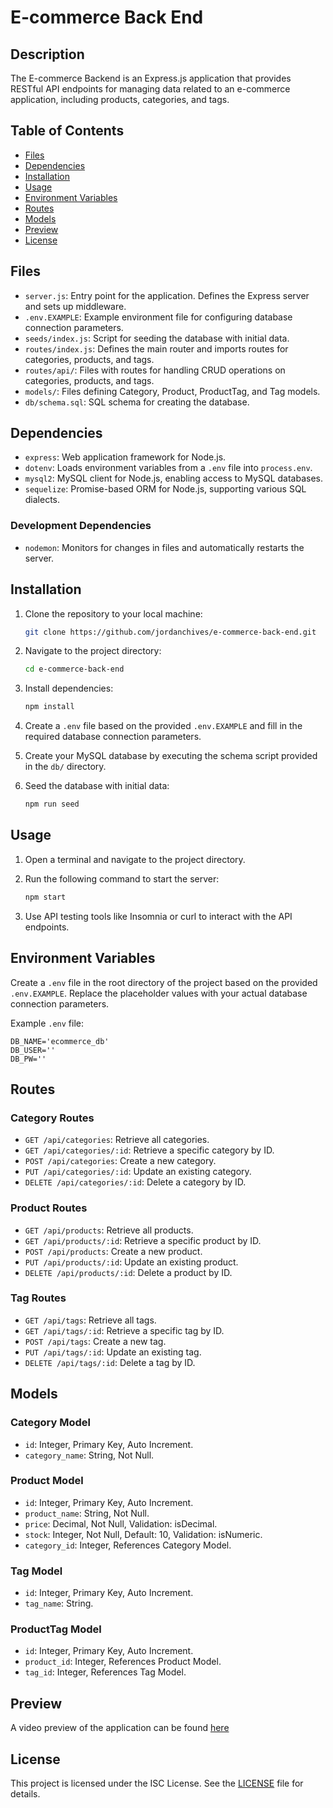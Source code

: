 # E-commerce Back End

## Description

The E-commerce Backend is an Express.js application that provides RESTful API endpoints for managing data related to an e-commerce application, including products, categories, and tags.

## Table of Contents

- [Files](#files)
- [Dependencies](#dependencies)
- [Installation](#installation)
- [Usage](#usage)
- [Environment Variables](#environment-variables)
- [Routes](#routes)
- [Models](#models)
- [Preview](#preview)
- [License](#license)

## Files

- `server.js`: Entry point for the application. Defines the Express server and sets up middleware.
- `.env.EXAMPLE`: Example environment file for configuring database connection parameters.
- `seeds/index.js`: Script for seeding the database with initial data.
- `routes/index.js`: Defines the main router and imports routes for categories, products, and tags.
- `routes/api/`: Files with routes for handling CRUD operations on categories, products, and tags.
- `models/`: Files defining Category, Product, ProductTag, and Tag models.
- `db/schema.sql`: SQL schema for creating the database.

## Dependencies

- `express`: Web application framework for Node.js.
- `dotenv`: Loads environment variables from a `.env` file into `process.env`.
- `mysql2`: MySQL client for Node.js, enabling access to MySQL databases.
- `sequelize`: Promise-based ORM for Node.js, supporting various SQL dialects.

### Development Dependencies

- `nodemon`: Monitors for changes in files and automatically restarts the server.

## Installation

1. Clone the repository to your local machine:

    ```bash
    git clone https://github.com/jordanchives/e-commerce-back-end.git
    ```

2. Navigate to the project directory:

    ```bash
    cd e-commerce-back-end
    ```

3. Install dependencies:

    ```bash
    npm install
    ```

4. Create a `.env` file based on the provided `.env.EXAMPLE` and fill in the required database connection parameters.

5. Create your MySQL database by executing the schema script provided in the `db/` directory.

6. Seed the database with initial data:

    ```bash
    npm run seed
    ```

## Usage

1. Open a terminal and navigate to the project directory.

2. Run the following command to start the server:

    ```bash
    npm start
    ```

3. Use API testing tools like Insomnia or curl to interact with the API endpoints.

## Environment Variables

Create a `.env` file in the root directory of the project based on the provided `.env.EXAMPLE`. Replace the placeholder values with your actual database connection parameters.

Example `.env` file:

```
DB_NAME='ecommerce_db'
DB_USER=''
DB_PW=''
```


## Routes

### Category Routes

- `GET /api/categories`: Retrieve all categories.
- `GET /api/categories/:id`: Retrieve a specific category by ID.
- `POST /api/categories`: Create a new category.
- `PUT /api/categories/:id`: Update an existing category.
- `DELETE /api/categories/:id`: Delete a category by ID.

### Product Routes

- `GET /api/products`: Retrieve all products.
- `GET /api/products/:id`: Retrieve a specific product by ID.
- `POST /api/products`: Create a new product.
- `PUT /api/products/:id`: Update an existing product.
- `DELETE /api/products/:id`: Delete a product by ID.

### Tag Routes

- `GET /api/tags`: Retrieve all tags.
- `GET /api/tags/:id`: Retrieve a specific tag by ID.
- `POST /api/tags`: Create a new tag.
- `PUT /api/tags/:id`: Update an existing tag.
- `DELETE /api/tags/:id`: Delete a tag by ID.

## Models

### Category Model

- `id`: Integer, Primary Key, Auto Increment.
- `category_name`: String, Not Null.

### Product Model

- `id`: Integer, Primary Key, Auto Increment.
- `product_name`: String, Not Null.
- `price`: Decimal, Not Null, Validation: isDecimal.
- `stock`: Integer, Not Null, Default: 10, Validation: isNumeric.
- `category_id`: Integer, References Category Model.

### Tag Model

- `id`: Integer, Primary Key, Auto Increment.
- `tag_name`: String.

### ProductTag Model

- `id`: Integer, Primary Key, Auto Increment.
- `product_id`: Integer, References Product Model.
- `tag_id`: Integer, References Tag Model.

## Preview

A video preview of the application can be found [here](https://jordanchives.github.io/e-commerce-back-end/assets/index.html)


## License

This project is licensed under the ISC License. See the [LICENSE](LICENSE) file for details.
